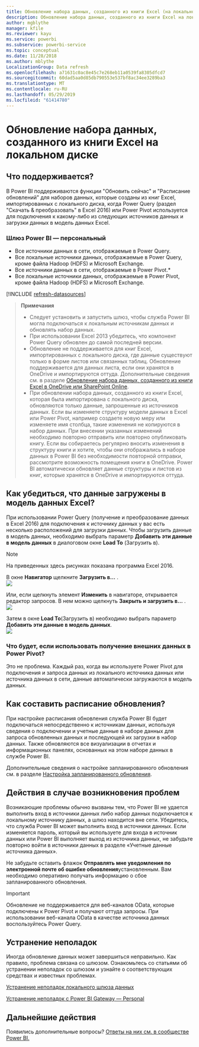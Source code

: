 ```yaml
---
title: Обновление набора данных, созданного из книги Excel (на локальном диске)
description: Обновление набора данных, созданного из книги Excel на локальном диске
author: mgblythe
manager: kfile
ms.reviewer: kayu
ms.service: powerbi
ms.subservice: powerbi-service
ms.topic: conceptual
ms.date: 11/28/2018
ms.author: mblythe
LocalizationGroup: Data refresh
ms.openlocfilehash: a71631c0ac8e45c7e268eb11a0539fa8305dfcd7
ms.sourcegitcommit: 60dad5aa0d85db790553e537bf8ac34ee3289ba3
ms.translationtype: MT
ms.contentlocale: ru-RU
ms.lasthandoff: 05/29/2019
ms.locfileid: "61414780"
---
```

# <a name="refresh-a-dataset-created-from-an-excel-workbook-on-a-local-drive"></a>Обновление набора данных, созданного из книги Excel на локальном диске
## <a name="whats-supported"></a>Что поддерживается?
В Power BI поддерживаются функции "Обновить сейчас" и "Расписание обновлений" для наборов данных, которые созданы из книг Excel, импортированных с локального диска, когда Power Query (раздел "Скачать & преобразовать" в Excel 2016) или Power Pivot используется для подключения к какому-либо из следующих источников данных и загрузки данных в модель данных Excel.  

### <a name="power-bi-gateway---personal"></a>Шлюз Power BI — персональный
* Все источники данных в сети, отображаемые в Power Query.
* Все локальные источники данных, отображаемые в Power Query, кроме файла Hadoop (HDFS) и Microsoft Exchange.
* Все источники данных в сети, отображаемые в Power Pivot.\*
* Все локальные источники данных, отображаемые в Power Pivot, кроме файла Hadoop (HDFS) и Microsoft Exchange.

<!-- Refresh Data sources-->
[!INCLUDE [refresh-datasources](./includes/refresh-datasources.md)]

> **Примечания**  
> 
> * Следует установить и запустить шлюз, чтобы служба Power BI могла подключаться к локальным источникам данных и обновлять набор данных.
> * При использовании Excel 2013 убедитесь, что компонент Power Query обновлен до самой последней версии.
> * Обновление не поддерживается для книг Excel, импортированных с локального диска, где данные существуют только в форме листов или связанных таблиц. Обновление поддерживается для данных листа, если они хранятся в OneDrive и импортируются оттуда. Дополнительные сведения см. в разделе [Обновление набора данных, созданного из книги Excel в OneDrive или SharePoint Online](refresh-excel-file-onedrive.md).
> * При обновлении набора данных, созданного из книги Excel, которая была импортирована с локального диска, обновляются только данные, запрошенные из источников данных. Если вы изменяете структуру модели данных в Excel или Power Pivot, например создаете новую меру или изменяете имя столбца, такие изменения не копируются в набор данных. При внесении указанных изменений необходимо повторно отправить или повторно опубликовать книгу. Если вы собираетесь регулярно вносить изменения в структуру книги и хотите, чтобы они отображались в наборе данных в Power BI без необходимости повторной отправки, рассмотрите возможность помещения книги в OneDrive. Power BI автоматически обновляет данные структуры и листов из книг, которые хранятся в OneDrive и импортируются оттуда.
> 
> 

## <a name="how-do-i-make-sure-data-is-loaded-to-the-excel-data-model"></a>Как убедиться, что данные загружены в модель данных Excel?
При использовании Power Query (получение и преобразование данных в Excel 2016) для подключения к источнику данных у вас есть несколько расположений для загрузки данных. Чтобы загрузить данные в модель данных, необходимо выбрать параметр **Добавить эти данные в модель данных** в диалоговом окне **Load To** (Загрузить в).

> [!NOTE]
> На приведенных здесь рисунках показана программа Excel 2016.
> 
> 

В окне **Навигатор** щелкните **Загрузить в…** .  
    ![](media/refresh-excel-file-local-drive/refresh_loadtodm_1.png)

Или, если щелкнуть элемент **Изменить** в навигаторе, открывается редактор запросов. В нем можно щелкнуть **Закрыть и загрузить в…** .  
    ![](media/refresh-excel-file-local-drive/refresh_loadtodm_2.png)

Затем в окне **Load To**(Загрузить в) необходимо выбрать параметр **Добавить эти данные в модель данных**.  
    ![](media/refresh-excel-file-local-drive/refresh_loadtodm_3.png)

### <a name="what-if-i-use-get-external-data-in-power-pivot"></a>Что будет, если использовать получение внешних данных в Power Pivot?
Это не проблема. Каждый раз, когда вы используете Power Pivot для подключения и запроса данных из локального источника данных или источника данных в сети, данные автоматически загружаются в модель данных.

## <a name="how-do-i-schedule-refresh"></a>Как составить расписание обновления?
При настройке расписания обновления служба Power BI будет подключаться непосредственно к источникам данных, используя сведения о подключении и учетные данные в наборе данных для запроса обновленных данных и последующей их загрузки в набор данных. Также обновляются все визуализации в отчетах и информационных панелях, основанных на этом наборе данных в службе Power BI.

Дополнительные сведения о настройке запланированного обновления см. в разделе [Настройка запланированного обновления](refresh-scheduled-refresh.md).

## <a name="when-things-go-wrong"></a>Действия в случае возникновения проблем
Возникающие проблемы обычно вызваны тем, что Power BI не удается выполнить вход в источники данных либо набор данных подключается к локальному источнику данных, а шлюз находится вне сети. Убедитесь, что служба Power BI может выполнить вход в источники данных. Если изменяется пароль, который вы используете для входа в источник данных или Power BI выполняет выход из источника данных, не забудьте повторно войти в источники данных в разделе «Учетные данные источника данных».

Не забудьте оставить флажок **Отправлять мне уведомления по электронной почте об ошибке обновления**установленным. Вам необходимо оперативно получать информацию о сбое запланированного обновления.

>[!IMPORTANT]
>Обновление не поддерживается для веб-каналов OData, которые подключены к Power Pivot и получают оттуда запросы. При использовании веб-канала OData в качестве источника данных воспользуйтесь Power Query.

## <a name="troubleshooting"></a>Устранение неполадок
Иногда обновление данных может завершиться неправильно. Как правило, проблема связана со шлюзом. Ознакомьтесь со статьями об устранении неполадок со шлюзом и узнайте о соответствующих средствах и известных проблемах.

[Устранение неполадок локального шлюза данных](service-gateway-onprem-tshoot.md)

[Устранение неполадок с Power BI Gateway — Personal](service-admin-troubleshooting-power-bi-personal-gateway.md)

## <a name="next-steps"></a>Дальнейшие действия
Появились дополнительные вопросы? [Ответы на них см. в сообществе Power BI.](http://community.powerbi.com/)

